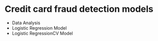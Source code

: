 # Credit card fraud detection models

- Data Analysis
- Logistic Regression Model
- Logistic RegressionCV Model

